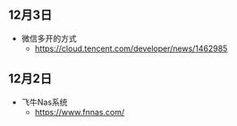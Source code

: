 ## 12月3日
- 微信多开的方式
  - https://cloud.tencent.com/developer/news/1462985
## 12月2日
- 飞牛Nas系统
  - https://www.fnnas.com/